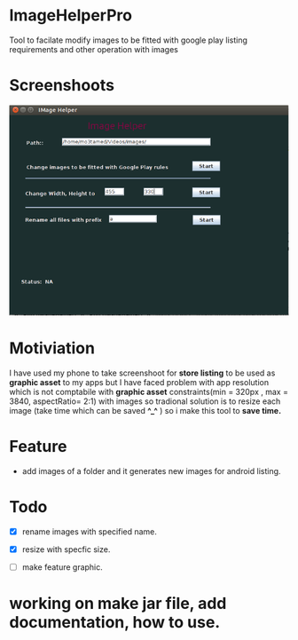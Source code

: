# ImageHelperPro 
Tool to facilate modify images to be fitted with google play listing requirements and other operation with images


# Screenshoots 

![img](pro.png)

# Motiviation
I have used my phone to take screenshoot for **store listing** to be used as **graphic asset** to my apps but I have faced problem with app resolution which is not comptabile with  **graphic asset** constraints(min = 320px , max = 3840, aspectRatio= 2:1)  with images so tradional solution is to resize each image (take time which can be saved **^_^** ) so i make this tool to **save time.** 

# Feature
- add images of a folder and it generates new images for android listing.

# Todo
- [x] rename images with specified name.
- [x] resize with specfic size.
- [ ] make feature graphic.



# working on make jar file, add documentation, how to use.
